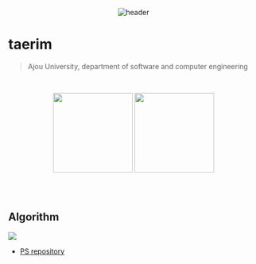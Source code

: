 
<div align="center">

  ![header](https://capsule-render.vercel.app/api?type=waving&color=gradient&height=210&section=header&text=허태림&fontSize=50&fontAlign=80)

</div>
  
taerim
====

> Ajou University, department of software and computer engineering

<br>


<div align="center">
  
  <a href="https://github.com/taerim0"><img align="center" style="height:160px" src="https://github-readme-stats.vercel.app/api?username=taerim0&show_icons=true&include_all_commits=true&theme=onedark&hide_border=false"/></a>
  <a href="https://github.com/taerim0"><img align="center" style="height:160px" src="https://github-readme-stats.vercel.app/api/top-langs/?username=taerim0&layout=compact&theme=onedark&hide_border=false" /></a> 

</div>
<br>

<br>

## Algorithm



<div align="left">
  
  <a href="https://solved.ac/profile/taerim0"><img src="https://github-readme-solvedac.hyp3rflow.vercel.app/api/?handle=taerim0"/></a>

</div>
  
- [PS repository](https://github.com/taerim0/baekjoon)

<br>




